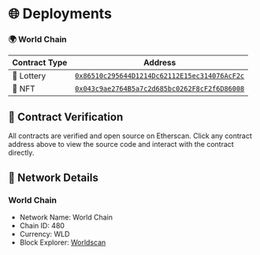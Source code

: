 # 🌐 Deployments

### 🌍 World Chain

| Contract Type | Address                                                                                                                  |
| ------------- | ------------------------------------------------------------------------------------------------------------------------ |
| 🎲 Lottery    | [`0x86510c295644D1214Dc62112E15ec314076AcF2c`](https://worldscan.org/address/0x86510c295644D1214Dc62112E15ec314076AcF2c) |
| 🎨 NFT        | [`0x043c9ae2764B5a7c2d685bc0262F8cF2f6D86008`](https://worldscan.org/address/0x043c9ae2764B5a7c2d685bc0262F8cF2f6D86008) |

## 📝 Contract Verification

All contracts are verified and open source on Etherscan. Click any contract address above to view the source code and interact with the contract directly.

## 🔄 Network Details

### World Chain

- Network Name: World Chain
- Chain ID: 480
- Currency: WLD
- Block Explorer: [Worldscan](https://worldscan.org)
